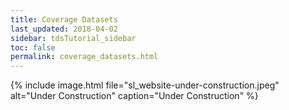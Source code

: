 ```yaml
---
title: Coverage Datasets
last_updated: 2018-04-02
sidebar: tdsTutorial_sidebar
toc: false
permalink: coverage_datasets.html
---
```


{% include image.html file="sl_website-under-construction.jpeg" alt="Under Construction" caption="Under Construction" %}
